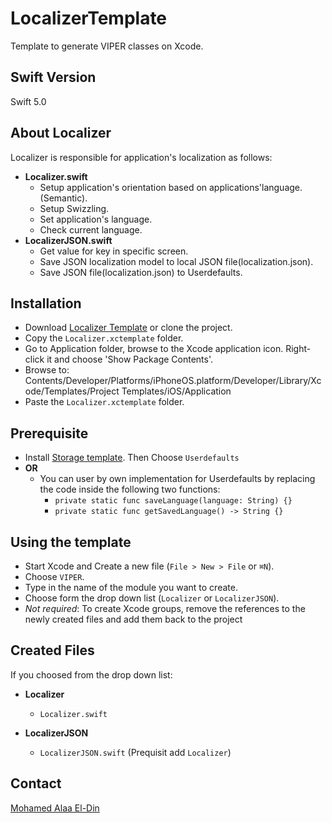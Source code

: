 # LocalizerTemplate
Template to generate VIPER classes on Xcode.

## Swift Version
Swift 5.0

## About Localizer
Localizer is responsible for application's localization as follows:
* **Localizer.swift**
  * Setup application's orientation based on applications'language. (Semantic).
  * Setup Swizzling.
  * Set application's language.
  * Check current language.
* **LocalizerJSON.swift**
  *  Get value for key in specific screen.
  *  Save JSON localization model to local JSON file(localization.json).
  *  Save JSON file(localization.json) to Userdefaults.

## Installation
- Download [Localizer Template](https://github.com/mohamedaeldin/LocalizerTemplate/archive/main.zip) or clone the project.
- Copy the `Localizer.xctemplate` folder.
- Go to Application folder, browse to the Xcode application icon. Right-click it and choose 'Show Package Contents'. 
- Browse to: Contents/Developer/Platforms/iPhoneOS.platform/Developer/Library/Xcode/Templates/Project Templates/iOS/Application
- Paste the `Localizer.xctemplate` folder.

## Prerequisite
* Install [Storage template](https://github.com/mohamedaeldin/StorageTemplate). Then Choose `Userdefaults`
* **OR**
  * You can user by own implementation for Userdefaults by replacing the code inside the following two functions:
    *  `private static func saveLanguage(language: String) {}`
    *  `private static func getSavedLanguage() -> String {}`

## Using the template
- Start Xcode and Create a new file (`File > New > File` or `⌘N`).
- Choose `VIPER`.
- Type in the name of the module you want to create.
- Choose form the drop down list (`Localizer` or `LocalizerJSON`).
- *Not required*: To create Xcode groups, remove the references to the newly created files and add them back to the project

## Created Files
If you choosed from the drop down list:
* **Localizer**
  *  `Localizer.swift`

* **LocalizerJSON**
  *  `LocalizerJSON.swift`  (Prequisit add `Localizer`)

## Contact
[Mohamed Alaa El-Din](https://github.com/mohamedaeldin)
